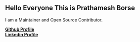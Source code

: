 ## Hello Everyone This is Prathamesh Borse 

I am a Maintainer and Open Source Contributor.

**[Github Profile](https://www.github.com/prathamesh-borse)**<br>
**[Linkedin Profile](https://www.linkedin.com/in/prathameshborse/)**
